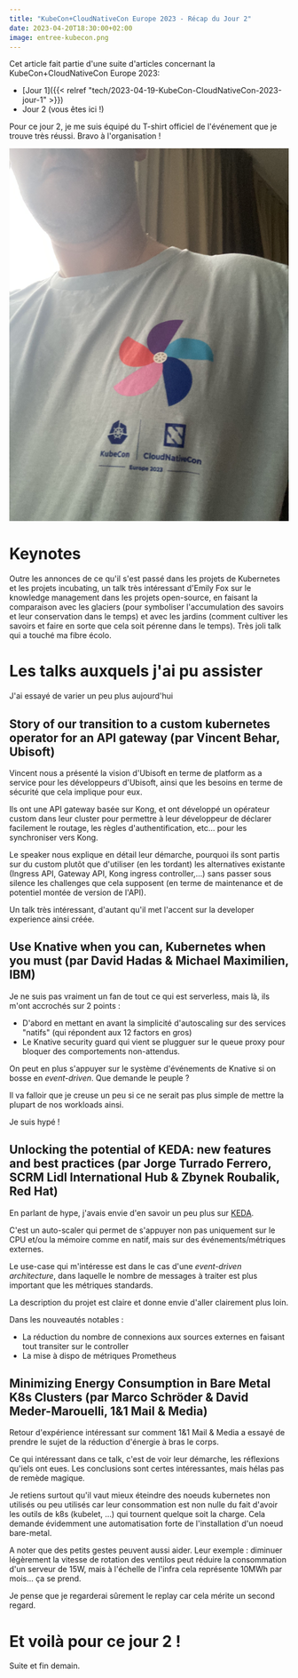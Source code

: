 ```yaml
---
title: "KubeCon+CloudNativeCon Europe 2023 - Récap du Jour 2"
date: 2023-04-20T18:30:00+02:00
image: entree-kubecon.png
---
```


Cet article fait partie d'une suite d'articles concernant la KubeCon+CloudNativeCon Europe 2023:
* [Jour 1]({{< relref "tech/2023-04-19-KubeCon-CloudNativeCon-2023-jour-1" >}})
* Jour 2 (vous êtes ici !)

Pour ce jour 2, je me suis équipé du T-shirt officiel de l'événement que je trouve très réussi. Bravo à l'organisation !

![Qu'il est beau le T-shirt](kubecon-tshirt.png)

# Keynotes

Outre les annonces de ce qu'il s'est passé dans les projets de Kubernetes et les projets incubating, un talk très intéressant d'Emily Fox sur le knowledge management dans les projets open-source, en faisant la comparaison avec les glaciers (pour symboliser l'accumulation des savoirs et leur conservation dans le temps) et avec les jardins (comment cultiver les savoirs et faire en sorte que cela soit pérenne dans le temps). Très joli talk qui a touché ma fibre écolo.

# Les talks auxquels j'ai pu assister

J'ai essayé de varier un peu plus aujourd'hui

## Story of our transition to a custom kubernetes operator for an API gateway (par Vincent Behar, Ubisoft)

Vincent nous a présenté la vision d'Ubisoft en terme de platform as a service pour les développeurs d'Ubisoft, ainsi que les besoins en terme de sécurité que cela implique pour eux.

Ils ont une API gateway basée sur Kong, et ont développé un opérateur custom dans leur cluster pour permettre à leur développeur de déclarer facilement le routage, les règles d'authentification, etc... pour les synchroniser vers Kong.

Le speaker nous explique en détail leur démarche, pourquoi ils sont partis sur du custom plutôt que d'utiliser (en les tordant) les alternatives existante (Ingress API, Gateway API, Kong ingress controller,...) sans passer sous silence les challenges que cela supposent (en terme de maintenance et de potentiel montée de version de l'API).

Un talk très intéressant, d'autant qu'il met l'accent sur la developer experience ainsi créée.

## Use Knative when you can, Kubernetes when you must (par David Hadas & Michael Maximilien, IBM)

Je ne suis pas vraiment un fan de tout ce qui est serverless, mais là, ils m'ont accrochés sur 2 points :
* D'abord en mettant en avant la simplicité d'autoscaling sur des services "natifs" (qui répondent aux 12 factors en gros)
* Le Knative security guard qui vient se plugguer sur le queue proxy pour bloquer des comportements non-attendus.

On peut en plus s'appuyer sur le système d'événements de Knative si on bosse en *event-driven*. Que demande le peuple ? 

Il va falloir que je creuse un peu si ce ne serait pas plus simple de mettre la plupart de nos workloads ainsi.

Je suis hypé !

## Unlocking the potential of KEDA: new features and best practices (par Jorge Turrado Ferrero, SCRM Lidl International Hub & Zbynek Roubalik, Red Hat)

En parlant de hype, j'avais envie d'en savoir un peu plus sur [KEDA](https://keda.sh/).

C'est un auto-scaler qui permet de s'appuyer non pas uniquement sur le CPU et/ou la mémoire comme en natif, mais sur des événements/métriques externes.

Le use-case qui m'intéresse est dans le cas d'une *event-driven architecture*, dans laquelle le nombre de messages à traiter est plus important que les métriques standards.

La description du projet est claire et donne envie d'aller clairement plus loin.

Dans les nouveautés notables :
* La réduction du nombre de connexions aux sources externes en faisant tout transiter sur le controller
* La mise à dispo de métriques Prometheus

## Minimizing Energy Consumption in Bare Metal K8s Clusters (par Marco Schröder & David Meder-Marouelli, 1&1 Mail & Media)

Retour d'expérience intéressant sur comment 1&1 Mail & Media a essayé de prendre le sujet de la réduction d'énergie à bras le corps.

Ce qui intéressant dans ce talk, c'est de voir leur démarche, les réflexions qu'iels ont eues. Les conclusions sont certes intéressantes, mais hélas pas de remède magique.

Je retiens surtout qu'il vaut mieux éteindre des noeuds kubernetes non utilisés ou peu utilisés car leur consommation est non nulle du fait d'avoir les outils de k8s (kubelet, ...) qui tournent quelque soit la charge. Cela demande évidemment une automatisation forte de l'installation d'un noeud bare-metal.

A noter que des petits gestes peuvent aussi aider. Leur exemple&nbsp;: diminuer légèrement la vitesse de rotation des ventilos peut réduire la consommation d'un serveur de 15W, mais à l'échelle de l'infra cela représente 10MWh par mois... ça se prend.

Je pense que je regarderai sûrement le replay car cela mérite un second regard.

# Et voilà pour ce jour 2 !

Suite et fin demain.
